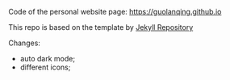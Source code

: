 Code of the personal website page: https://guolanqing.github.io

This repo is based on the template by [Jekyll Repository](https://github.com/jekyll/jekyll)

Changes:

- auto dark mode;
- different icons;
